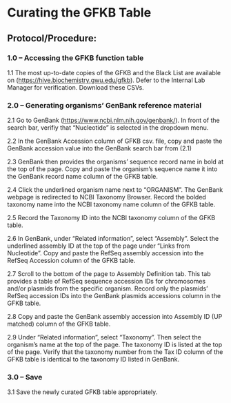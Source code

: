 # Curating the GFKB Table
## Protocol/Procedure:

### 1.0 – Accessing the GFKB function table

  1.1 The most up-to-date copies of the GFKB and the Black List are available on
(https://hive.biochemistry.gwu.edu/gfkb). Defer to the Internal Lab Manager for
verification. Download these CSVs.

### 2.0 – Generating organisms’ GenBank reference material

  2.1 Go to GenBank (https://www.ncbi.nlm.nih.gov/genbank/). In front of the search bar,
verifiy that “Nucleotide” is selected in the dropdown menu.

  2.2 In the GenBank Accession column of GFKB csv. file, copy and paste the GenBank
accession value into the GenBank search bar from (2.1)

  2.3 GenBank then provides the organisms’ sequence record name in bold at the top of
the page. Copy and paste the organism’s sequence name it into the GenBank record
name column of the GFKB table.

  2.4 Click the underlined organism name next to “ORGANISM”. The GenBank webpage
is redirected to NCBI Taxonomy Browser. Record the bolded taxonomy name into
the NCBI taxonomy name column of the GFKB table.

  2.5 Record the Taxonomy ID into the NCBI taxonomy column of the GFKB table.
  
  2.6 In GenBank, under “Related information”, select “Assembly”. Select the underlined
assembly ID at the top of the page under “Links from Nucleotide”. Copy and paste
the RefSeq assembly accession into the RefSeq Accession column of the GFKB
table.

  2.7 Scroll to the bottom of the page to Assembly Definition tab. This tab provides a table
of RefSeq sequence accession IDs for chromosomes and/or plasmids from the
specific organism. Record only the plasmids’ RefSeq accession IDs into the
GenBank plasmids accessions column in the GFKB table.
  
  2.8 Copy and paste the GenBank assembly accession into Assembly ID (UP matched)
column of the GFKB table.

  2.9 Under “Related information”, select “Taxonomy”. Then select the organism’s name at
the top of the page. The taxonomy ID is listed at the top of the page. Verify that the
taxonomy number from the Tax ID column of the GFKB table is identical to the
taxonomy ID listed in GenBank.

### 3.0 – Save

  3.1 Save the newly curated GFKB table appropriately.
